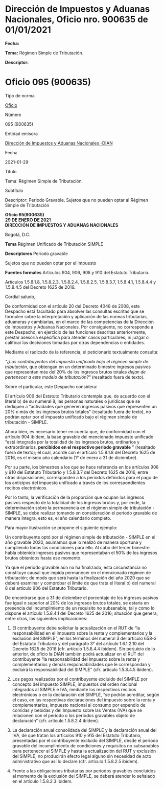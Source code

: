 # Dirección de Impuestos y Aduanas Nacionales, Oficio nro. 900635 de 01/01/2021


**Fecha:**

**Tema:** Régimen Simple de Tributación.

**Descriptor:**

# Oficio 095 (900635)

Tipo de norma

[Oficio](/normatividad/tipo-de-norma/oficio)

Número

095 (900635)

Entidad emisora

[Dirección de Impuestos y Aduanas Nacionales -DIAN](/normatividad/entidad-emisora/direccion-de-impuestos-y-aduanas-nacionales-dian)

Fecha

2021-01-29

Título

Tema: Régimen Simple de Tributación.

Subtítulo

Descriptor: Periodo Gravable. Sujetos que no pueden optar al Régimen Simple de Tributación

**Oficio 95(900635)  
29 DE ENERO DE 2021  
DIRECCIÓN DE IMPUESTOS Y ADUANAS NACIONALES**

Bogotá, D.C.

**Tema** Régimen Unificado de Tributación SIMPLE

**Descriptores** Periodo gravable

Sujetos que no pueden optar por el impuesto

**Fuentes formales** Artículos 904, 906, 908 y 910 del Estatuto Tributario.

Artículos 1.5.8.1.8, 1.5.8.2.3, 1.5.8.2.4, 1.5.8.2.5, 1.5.8.3.7, 1.5.8.4.1, 1.5.8.4.4 y 1.5.8.4.5 del Decreto 1625 de 2016.

Cordial saludo,

De conformidad con el artículo 20 del Decreto 4048 de 2008, este Despacho está facultado para absolver las consultas escritas que se formulen sobre la interpretación y aplicación de las normas tributarias, aduaneras y cambiarias, en el marco de las competencias de la Dirección de Impuestos y Aduanas Nacionales. Por consiguiente, no corresponde a este Despacho, en ejercicio de las funciones descritas anteriormente, prestar asesoría específica para atender casos particulares, ni juzgar o calificar las decisiones tomadas por otras dependencias o entidades.

Mediante el radicado de la referencia, el peticionario textualmente consulta:

_“¿Los contribuyentes del impuesto unificado bajo el régimen simple de tributación,_ que obtengan en un determinado bimestre ingresos pasivos que representan más del 20% de los ingresos brutos totales _dejan de pertenecer a este modelo de tributación?"_ (resaltado fuera de texto).

Sobre el particular, este Despacho considera:

El artículo 906 del Estatuto Tributario contempla que, de acuerdo con el literal b) de su numeral 8, las personas naturales o jurídicas que se dediquen a “actividades que generen ingresos pasivos que representen un 20% o más de los ingresos brutos totales" (resaltado fuera de texto), no podrán optar por el impuesto unificado bajo el régimen simple de tributación - SIMPLE.

Ahora bien, es necesario tener en cuenta que, de conformidad con el artículo 904 ibídem, la base gravable del mencionado impuesto unificado “está integrada por la totalidad de los ingresos brutos, ordinarios y extraordinarios, **percibidos en el respectivo periodo gravable** ” (resaltado fuera de texto); el cual, acorde con el artículo 1.5.8.1.8 del Decreto 1625 de 2016, es el mismo año calendario (1° de enero a 31 de diciembre).

Por su parte, los bimestres a los que se hace referencia en los artículos 908 y 910 del Estatuto Tributario y 1.5.8.3.7 del Decreto 1625 de 2016, entre otras disposiciones, corresponden a los periodos definidos para el pago de los anticipos del impuesto unificado a través de los correspondientes recibos electrónicos.

Por lo tanto, la verificación de la proporción que ocupan los ingresos pasivos respecto de la totalidad de los ingresos brutos y, por ende, la determinación sobre la permanencia en el régimen simple de tributación - SIMPLE, se debe realizar tomando en consideración el periodo gravable de manera íntegra, esto es, el año calendario completo.

Para mayor ilustración se propone el siguiente ejemplo:

Un contribuyente optó por el régimen simple de tributación - SIMPLE en el año gravable 2020, asumamos que lo realizó de manera oportuna y cumpliendo todas las condiciones para ello. Al cabo del tercer bimestre había obtenido ingresos pasivos que representaban el 50% de los ingresos brutos obtenidos hasta ese momento.

Ya que el periodo gravable aún no ha finalizado, esta circunstancia no constituye causal que impida permanecer en el mencionado régimen de tributación; de modo que será hasta la finalización del año 2020 que se deberá examinar y comprobar el límite de que trata el literal b) del numeral 8 del artículo 906 del Estatuto Tributario.

De encontrarse que a 31 de diciembre el porcentaje de los ingresos pasivos fue igual o superior al 20% de los ingresos brutos totales, se estaría en presencia del incumplimiento de un requisito _no_ subsanable, tal y como lo dispone el artículo 1.5.8.4.1 del Decreto 1625 de 2016; situación que genera, entre otras, las siguientes implicaciones:

  1. El contribuyente debe solicitar la actualización en el RUT de “la responsabilidad en el impuesto sobre la renta y complementarios y la exclusión del SIMPLE”, en los términos del numeral 3 del artículo 658-3 del Estatuto Tributario y del parágrafo 3° del artículo 1.6.1.2.10 del Decreto 1625 de 2016 (cfr. artículo 1.5.8.4.4 ibídem). Sin perjuicio de lo anterior, de oficio la DIAN también podrá actualizar en el RUT del contribuyente “la responsabilidad del impuesto sobre la renta y complementarios y demás responsabilidades que le correspondan y excluirá la responsabilidad del SIMPLE” (cfr. artículo 1.5.8.4.5 ibídem).



  2. Los pagos realizados por el contribuyente excluido del SIMPLE por concepto del impuesto SIMPLE, impuestos del orden nacional integrados al SIMPLE e IVA, mediante los respectivos recibos electrónicos o en la declaración del SIMPLE, “se podrán acreditar, según el caso, en las respectivas declaraciones del impuesto sobre la renta y complementarios, impuesto nacional al consumo por expendio de comidas y bebidas y del Impuesto sobre las Ventas (IVA) que se relacionen con el periodo o los periodos gravables objeto de declaración” (cfr. artículo 1.5.8.2.4 ibídem).



  3. La declaración anual consolidada del SIMPLE y la declaración anual del IVA, de que tratan los artículos 910 y 915 del Estatuto Tributario, presentadas por el contribuyente excluido del SIMPLE, desde el período gravable del incumplimiento de condiciones y requisitos no subsanables para pertenecer al SIMPLE y hasta la actualización del RUT y exclusión del SIMPLE, no producirán efecto legal alguno sin necesidad de acto administrativo que así lo declare (cfr. artículo 1.5.8.2.5 ibídem).



  4. Frente a las obligaciones tributarias por periodos gravables concluidos al momento de la exclusión del SIMPLE, se deberá atender lo señalado en el artículo 1.5.8.2.3 ibídem.
